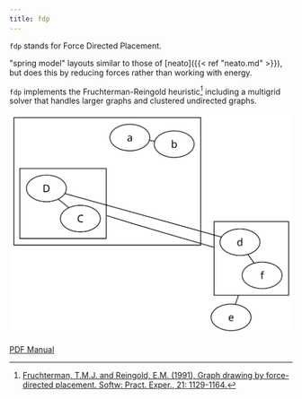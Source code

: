 ```yaml
---
title: fdp
---
```


`fdp` stands for Force Directed Placement.

"spring model" layouts similar to those of [neato]({{< ref "neato.md" >}}), but
does this by reducing forces rather than working with energy.

`fdp` implements the Fruchterman-Reingold heuristic[^1] including a multigrid solver
that handles larger graphs and clustered undirected graphs.

<p style="text-align: center;">
  <a href="/Gallery/undirected/fdpclust.html">
    <img src="/Gallery/undirected/fdpclust.svg">
  </a>
</p>

[PDF Manual](/pdf/dot.1.pdf)

[^1]: [Fruchterman, T.M.J. and Reingold, E.M. (1991), Graph drawing by force-directed placement. Softw: Pract. Exper., 21: 1129-1164.](https://doi.org/10.1002/spe.4380211102)
